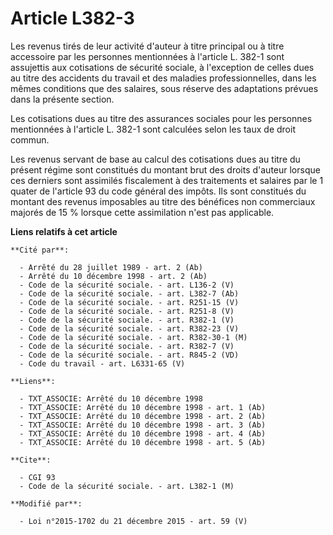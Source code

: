 # Article L382-3

Les revenus tirés de leur activité d'auteur à titre principal ou à titre accessoire par les personnes mentionnées à l'article
L. 382-1 sont assujettis aux cotisations de sécurité sociale, à l'exception de celles dues au titre des accidents du travail
et des maladies professionnelles, dans les mêmes conditions que des salaires, sous réserve des adaptations prévues dans la
présente section.

Les cotisations dues au titre des assurances sociales pour les personnes mentionnées à l'article L. 382-1 sont calculées
selon les taux de droit commun. 

Les revenus servant de base au calcul des cotisations dues au titre du présent régime sont constitués du montant brut des
droits d'auteur lorsque ces derniers sont assimilés fiscalement à des traitements et salaires par le 1 quater de l'article 93
du code général des impôts. Ils sont constitués du montant des revenus imposables au titre des bénéfices non commerciaux
majorés de 15 % lorsque cette assimilation n'est pas applicable.

**Liens relatifs à cet article**

	**Cité par**:

	  - Arrêté du 28 juillet 1989 - art. 2 (Ab)
	  - Arrêté du 10 décembre 1998 - art. 2 (Ab)
	  - Code de la sécurité sociale. - art. L136-2 (V)
	  - Code de la sécurité sociale. - art. L382-7 (Ab)
	  - Code de la sécurité sociale. - art. R251-15 (V)
	  - Code de la sécurité sociale. - art. R251-8 (V)
	  - Code de la sécurité sociale. - art. R382-1 (V)
	  - Code de la sécurité sociale. - art. R382-23 (V)
	  - Code de la sécurité sociale. - art. R382-30-1 (M)
	  - Code de la sécurité sociale. - art. R382-7 (V)
	  - Code de la sécurité sociale. - art. R845-2 (VD)
	  - Code du travail - art. L6331-65 (V)

	**Liens**:

	  - TXT_ASSOCIE: Arrêté du 10 décembre 1998
	  - TXT_ASSOCIE: Arrêté du 10 décembre 1998 - art. 1 (Ab)
	  - TXT_ASSOCIE: Arrêté du 10 décembre 1998 - art. 2 (Ab)
	  - TXT_ASSOCIE: Arrêté du 10 décembre 1998 - art. 3 (Ab)
	  - TXT_ASSOCIE: Arrêté du 10 décembre 1998 - art. 4 (Ab)
	  - TXT_ASSOCIE: Arrêté du 10 décembre 1998 - art. 5 (Ab)

	**Cite**:

	  - CGI 93
	  - Code de la sécurité sociale. - art. L382-1 (M)

	**Modifié par**:

	  - Loi n°2015-1702 du 21 décembre 2015 - art. 59 (V)

